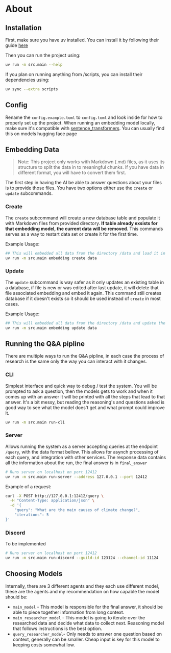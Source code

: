 # About 


## Installation

First, make sure you have uv installed. You can install it by following their guide [here](https://docs.astral.sh/uv/getting-started/installation/)

Then you can run the project using:
```bash
uv run -m src.main --help
```

If you plan on running anything from /scripts, you can install their dependencies using:
```bash
uv sync --extra scripts
```

## Config 

Rename the `config.example.toml` to `config.toml` and look inside for how to properly set up the project. 
When running an embedding model locally, make sure it's compatible with [sentence_transformers](https://www.sbert.net/). You can usually find this on models hugging face page

## Embedding Data 

> Note: This project only works with Markdown (.md) files, as it uses its structure to split the data in to meaningful chunks. If you have data in different format, you will have to convert them first.

The first step in having the AI be able to answer questions about your files is to provide those files. You have two options either use the `create` or `update` subcommands. 

### Create

The `create` subcommand will create a new database table and populate it with Markdown files from provided directory. **If table already exsists for that embedding model, the current data will be removed**. This commands serves as a way to restart data set or create it for the first time. 

Example Usage:
```bash
## This will embedded all data from the directory /data and load it in to postgres database
uv run -m src.main embedding create data
```


### Update 
The `update` subcommand is way safer as it only updates an existing table in a database, if file is new or was edited after last update, it will delete that file associated embedding and embed it again. This command still creates database if it doesn't exists so it should be used instead of `create` in most cases.

Example Usage:
```bash
## This will embedded all data from the directory /data and update the postgres database according
uv run -m src.main embedding update data
```


## Running the Q&A pipline 

There are multiple ways to run the Q&A pipline, in each case the process of research is the same only the way you can interact with it changes. 

### CLI 

Simplest interface and quick way to debug / test the system. You will be prompted to ask a question, then the models gets to work and when it comes up with an answer it will be printed with all the steps that lead to that answer. It's a bit messy, but reading the reasoning's and questions asked is good way to see what the model does't get and what prompt could improve it. 

```bash
uv run -m src.main run-cli
```

### Server

Allows running the system as a server accepting queries at the endpoint `/query`, with the data format bellow. This allows for asynch processing of each query, and integration with other services. The response data contains all the information about the run, the final answer is in `final_answer`


```bash
# Runs server on localhost on port 12412
uv run -m src.main run-server --address 127.0.0.1 --port 12412
```

Example of a request:
```bash
curl -X POST http://127.0.0.1:12412/query \
  -H "Content-Type: application/json" \
  -d '{
    "query": "What are the main causes of climate change?",
    "iterations": 5
}'
```
### Discord

To be implemented

```bash
# Runs server on localhost on port 12412
uv run -m src.main run-discord --guild-id 123124 --channel-id 11124
```

## Choosing Models

Internally, there are 3 different agents and they each use different model, these are the agents and my recommendation on how capable the model should be:

- `main_model` - This model is responsible for the final answer, it should be able to piece together information from long context.
- `main_researcher_model` - This model is going to iterate over the researched data and decide what data to collect next. Reasoning model that follows instructions is the best option.
- `query_researcher_model`- Only needs to answer one question based on context, generally can be smaller. Cheap input is key for this model to keeping costs somewhat low.